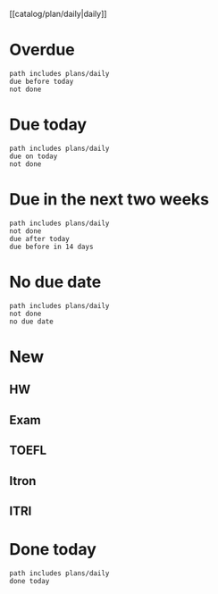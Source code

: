 [[catalog/plan/daily|daily]]
# Overdue
```tasks
path includes plans/daily
due before today
not done
```
# Due today
```tasks
path includes plans/daily
due on today
not done
```
# Due in the next two weeks
```tasks
path includes plans/daily
not done
due after today
due before in 14 days
```
# No due date
```tasks
path includes plans/daily
not done
no due date
```

# New
## HW
## Exam
## TOEFL
## Itron
## ITRI

# Done today
```tasks
path includes plans/daily
done today
```